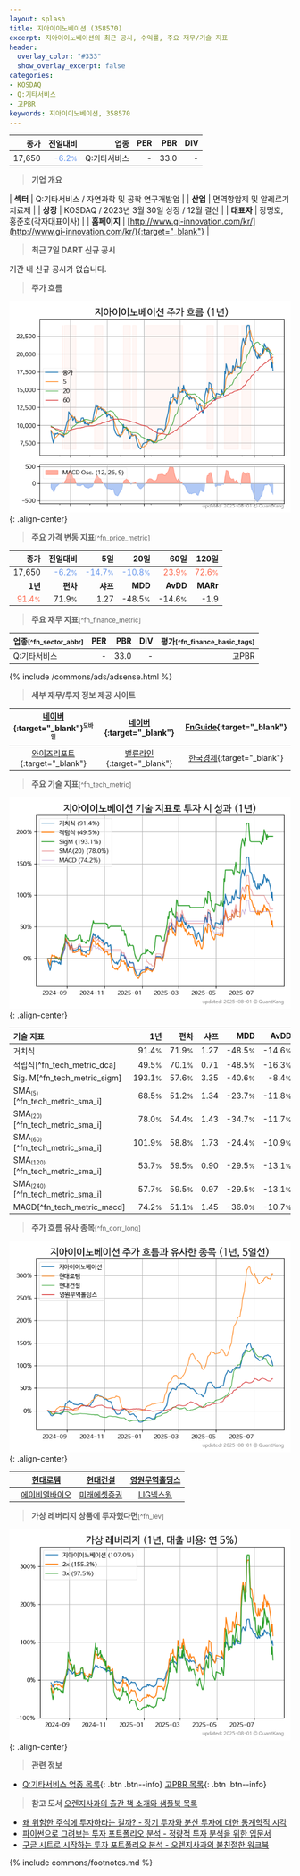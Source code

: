 ```yaml
---
layout: splash
title: 지아이이노베이션 (358570)
excerpt: 지아이이노베이션의 최근 공시, 수익률, 주요 재무/기술 지표
header:
  overlay_color: "#333"
  show_overlay_excerpt: false
categories:
- KOSDAQ
- Q:기타서비스
- 고PBR
keywords: 지아이이노베이션, 358570
---
```


| **종가** | **전일대비** | **업종** | **PER** | **PBR** | **DIV** |
| -------: | -----------: | -------: | ------: | ------: | ------: |
| 17,650 | <span style="color: cornflowerblue">-6.2<small>%</small></span> | Q:기타서비스 | - | 33.0 | - |

<!-- more -->


> **기업 개요**<a id="company"></a>

| <span style="white-space:nowrap;">**섹터**</span> | Q:기타서비스 / 자연과학 및 공학 연구개발업 |
| <span style="white-space:nowrap;">**산업**</span> | 면역항암제 및 알레르기 치료제 |
| <span style="white-space:nowrap;">**상장**</span> | KOSDAQ / 2023년 3월 30일 상장 / 12월 결산 |
| <span style="white-space:nowrap;">**대표자**</span> | 장명호, 홍준호(각자대표이사) |
| <span style="white-space:nowrap;">**홈페이지**</span> | [http://www.gi-innovation.com/kr/](http://www.gi-innovation.com/kr/){:target="_blank"} |


> **최근 7일 DART 신규 공시**<a id="dart"></a>

기간 내 신규 공시가 없습니다.


> **주가 흐름**<a id="price"></a>

![358570](/stock/images/358570.png){: .align-center}


> **주요 가격 변동 지표**<small>[^fn_price_metric]</small>

| **종가** | **전일대비** | **5일** | **20일** | **60일** | **120일** |
| -------: | -----------: | ------: | -------: | -------: | --------: |
| 17,650 | <span style="color: cornflowerblue">-6.2<small>%</small></span> | <span style="color: cornflowerblue">-14.7<small>%</small></span> | <span style="color: cornflowerblue">-10.8<small>%</small></span> | <span style="color: tomato">23.9<small>%</small></span> | <span style="color: tomato">72.6<small>%</small></span> |
| **1년** | **편차** | **샤프** | **MDD** | **AvDD** | **MARr** |
| <span style="color: tomato">91.4<small>%</small></span> | 71.9<small>%</small> | 1.27 | -48.5<small>%</small> | -14.6<small>%</small> | -1.9 |


> **주요 재무 지표**<small>[^fn_finance_metric]</small>

| **업종**<small>[^fn_sector_abbr]</small> | **PER** | **PBR** | **DIV** | **평가**<small>[^fn_finance_basic_tags]</small> |
| :--------------------------------------- | ------: | ------: | ------: | ----------------------------------------------: |
| Q:기타서비스 | - | 33.0 | - | 고PBR |



{% include /commons/ads/adsense.html %}

> **세부 재무/투자 정보 제공 사이트**

| [네이버](https://m.stock.naver.com/domestic/stock/358570/finance/summary){:target="_blank"}<sup><small>모바일</small></sup> | [네이버](https://finance.naver.com/item/coinfo.naver?code=358570){:target="_blank"} | [FnGuide](https://comp.fnguide.com/SVO2/ASP/SVD_Invest.asp?gicode=A358570&MenuYn=Y){:target="_blank"} |
| :---: | :---: | :---: |
| [와이즈리포트](https://comp.wisereport.co.kr/company/c1040001.aspx?cmp_cd=358570){:target="_blank"} | [밸류라인](https://www.valueline.co.kr/finance/summary/358570){:target="_blank"} | [한국경제](https://markets.hankyung.com/stock/358570/financial-summary){:target="_blank"} |


> **주요 기술 지표**<small>[^fn_tech_metric]</small>


![358570](/stock/images/358570_tech.png){: .align-center}

| **기술 지표** | **1년** | **편차** | **샤프** | **MDD** | **AvDD** |
| :------------ | ------: | -----------: | -------: | ------: | -------: |
| 거치식 | 91.4<small>%</small> | 71.9<small>%</small> | 1.27 | -48.5<small>%</small> | -14.6<small>%</small> |
| 적립식[^fn_tech_metric_dca] | 49.5<small>%</small> | 70.1<small>%</small> | 0.71 | -48.5<small>%</small> | -16.3<small>%</small> |
| Sig. M[^fn_tech_metric_sigm] | 193.1<small>%</small> | 57.6<small>%</small> | 3.35 | -40.6<small>%</small> | -8.4<small>%</small> |
| SMA<small><sub>(5)</sub></small>[^fn_tech_metric_sma_i] | 68.5<small>%</small> | 51.2<small>%</small> | 1.34 | -23.7<small>%</small> | -11.8<small>%</small> |
| SMA<small><sub>(20)</sub></small>[^fn_tech_metric_sma_i] | 78.0<small>%</small> | 54.4<small>%</small> | 1.43 | -34.7<small>%</small> | -11.7<small>%</small> |
| SMA<small><sub>(60)</sub></small>[^fn_tech_metric_sma_i] | 101.9<small>%</small> | 58.8<small>%</small> | 1.73 | -24.4<small>%</small> | -10.9<small>%</small> |
| SMA<small><sub>(120)</sub></small>[^fn_tech_metric_sma_i] | 53.7<small>%</small> | 59.5<small>%</small> | 0.90 | -29.5<small>%</small> | -13.1<small>%</small> |
| SMA<small><sub>(240)</sub></small>[^fn_tech_metric_sma_i] | 57.7<small>%</small> | 59.5<small>%</small> | 0.97 | -29.5<small>%</small> | -13.1<small>%</small> |
| MACD[^fn_tech_metric_macd] | 74.2<small>%</small> | 51.1<small>%</small> | 1.45 | -36.0<small>%</small> | -10.7<small>%</small> |


> **주가 흐름 유사 종목**<a id="corr"></a><small>[^fn_corr_long]</small>

![358570](/stock/images/358570_corr.png){: .align-center}

|       | [현대로템](/064350/) | [현대건설](/000720/) | [영원무역홀딩스](/009970/) |
| :---: | :------------------------------------: | :------------------------------------: | :------------------------------------: |
|       | [에이비엘바이오](/298380/) | [미래에셋증권](/006800/) | [LIG넥스원](/079550/) |


> **가상 레버리지 상품에 투자했다면**<a id="2x"></a><small>[^fn_lev]</small>

![358570](/stock/images/358570_2x.png){: .align-center}


> **관련 정보**

- [Q:기타서비스 업종 목록](/stats/sector/kosdaq_업종_기타서비스_종목/){: .btn .btn--info} [고PBR 목록](/fn/fn_high_pbr/){: .btn .btn--info}

> **참고 도서** [오렌지사과의 출간 책 소개와 샘플북 목록](https://kongdori.tistory.com/691)

- [왜 위험한 주식에 투자하라는 걸까? - 장기 투자와 분산 투자에 대한 통계학적 시각](https://kongdori.tistory.com/421)
- [파이썬으로 그려보는 투자 포트폴리오 분석  - 정량적 투자 분석을 위한 입문서](https://kongdori.tistory.com/643)
- [구글 시트로 시작하는 투자 포트폴리오 분석 - 오렌지사과의 불친절한 워크북](https://kongdori.tistory.com/449)


{% include commons/footnotes.md %}